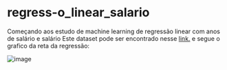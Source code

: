 # regress-o_linear_salario
Começando aos estudo de machine learning de regressão linear com anos de salário e salário
Este dataset pode ser encontrado nesse [link.](https://www.kaggle.com/datasets/aytida23/salary-data)
e segue o grafico da reta da regressão:

![image](https://user-images.githubusercontent.com/39843884/163677721-73e26a2a-4c0f-4df9-a15a-5ccbb19bfced.png)
